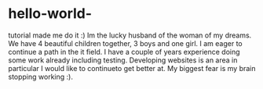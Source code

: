 # hello-world-
tutorial made me do it :)
Im the lucky husband of the woman of my dreams. We have 4 beautiful children together, 3 boys and one girl. I am eager to continue a path in the it field. I have a couple of years experience doing some work already including testing. Developing websites is an area in particular I would like to continueto get better at. My biggest fear is my brain stopping working :).
